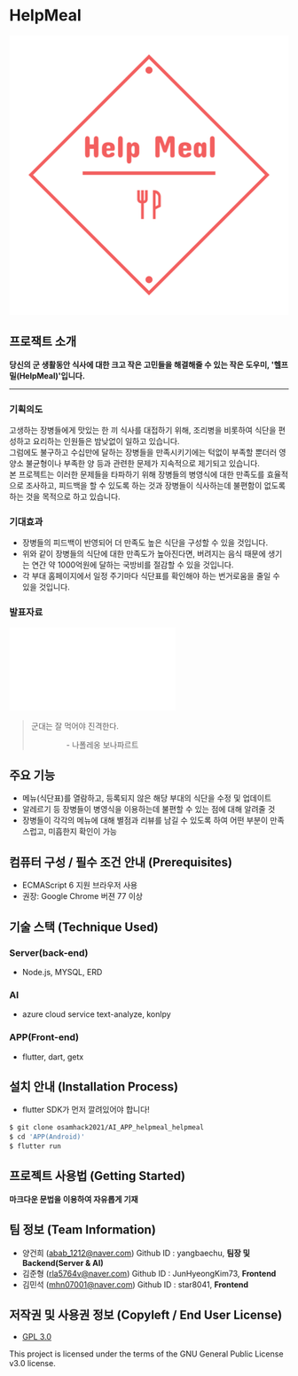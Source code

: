 # HelpMeal
![HelpMeal Logo](./logo_helpmeal.png)

## 프로잭트 소개
__당신의 군 생활동안 식사에 대한 크고 작은 고민들을 해결해줄 수 있는 작은 도우미, \'헬프밀(HelpMeal)\'입니다.__
- - -
### 기획의도
고생하는 장병들에게 맛있는 한 끼 식사를 대접하기 위해, 조리병을 비롯하여 식단을 편성하고 요리하는 인원들은 밤낮없이 일하고 있습니다.  
그럼에도 불구하고 수십만에 달하는 장병들을 만족시키기에는 턱없이 부족할 뿐더러 영양소 불균형이나 부족한 양 등과 관련한 문제가 지속적으로 제기되고 있습니다.  
본 프로젝트는 이러한 문제들을 타파하기 위해 장병들의 병영식에 대한 만족도를 효율적으로 조사하고,
피드백을 할 수 있도록 하는 것과 장병들이 식사하는데 불편함이 없도록 하는 것을 목적으로 하고 있습니다.

### 기대효과
 - 장병들의 피드백이 반영되어 더 만족도 높은 식단을 구성할 수 있을 것입니다.
 - 위와 같이 장병들의 식단에 대한 만족도가 높아진다면, 버려지는 음식 때문에 생기는 연간 약 1000억원에 달하는 국방비를 절감할 수 있을 것입니다.
 - 각 부대 홈페이지에서 일정 주기마다 식단표를 확인해야 하는 번거로움을 줄일 수 있을 것입니다.

### 발표자료
[![HelpMeal Presentation](./HelpMeal.pdf)](./APP(Android)/myapp/test/presentation_preview.jpg)

> 군대는 잘 먹어야 진격한다.  
>   
> &nbsp;&nbsp;&nbsp;&nbsp;&nbsp;&nbsp;&nbsp;&nbsp;&nbsp;&nbsp;&nbsp;&nbsp;&nbsp;&nbsp;&nbsp;&nbsp;- 나폴레옹 보나파르트

## 주요 기능
 - 메뉴(식단표)를 열람하고, 등록되지 않은 해당 부대의 식단을 수정 및 업데이트  
 - 알레르기 등 장병들이 병영식을 이용하는데 불편할 수 있는 점에 대해 알려줄 것  
 - 장병들이 각각의 메뉴에 대해 별점과 리뷰를 남길 수 있도록 하여 어떤 부분이 만족스럽고, 미흡한지 확인이 가능  

## 컴퓨터 구성 / 필수 조건 안내 (Prerequisites)
* ECMAScript 6 지원 브라우저 사용
* 권장: Google Chrome 버젼 77 이상

## 기술 스택 (Technique Used) 
### Server(back-end)
 - Node.js, MYSQL, ERD
 
### AI
 - azure cloud service text-analyze, konlpy

### APP(Front-end)
 - flutter, dart, getx

## 설치 안내 (Installation Process)
- flutter SDK가 먼저 깔려있어야 합니다!
```bash
$ git clone osamhack2021/AI_APP_helpmeal_helpmeal
$ cd 'APP(Android)'
$ flutter run
```

## 프로젝트 사용법 (Getting Started)
**마크다운 문법을 이용하여 자유롭게 기재**


 
## 팀 정보 (Team Information)
- 양건희 (abab_1212@naver.com) Github ID : yangbaechu, __팀장 및 Backend(Server & AI)__
- 김준형 (rla5764v@naver.com) Github ID : JunHyeongKim73, __Frontend__
- 김민석 (mhn07001@naver.com) Github ID : star8041, __Frontend__

## 저작권 및 사용권 정보 (Copyleft / End User License)
 * [GPL 3.0](https://github.com/osamhack2021/AI_APP_helpmeal_helpmeal/blob/master/license.md)

This project is licensed under the terms of the GNU General Public License v3.0 license.
